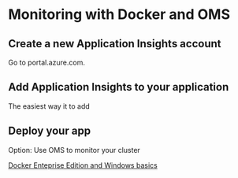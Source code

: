 # Monitoring with Docker and OMS

## Create a new Application Insights account

Go to portal.azure.com. 

## Add Application Insights to your application

The easiest way it to add 

## Deploy your app

Option: Use OMS to monitor your cluster

[Docker Enteprise Edition and Windows basics](./201EEWin.md)